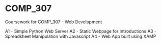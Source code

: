 # COMP_307
Coursework for COMP_307 - Web Development

A1 - Simple Python Web Server
A2 - Static Webpage for Introductions
A3 - Spreadsheet Manipulation with Javascript
A4 - Web App built using XAMP
